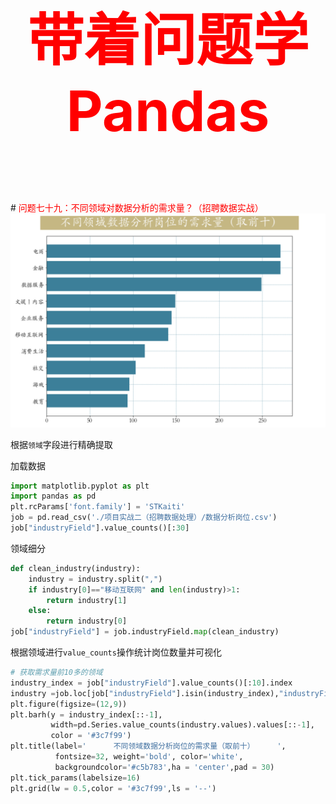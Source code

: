 

<p style="font-size: 90px;font-weight: bold;text-align: center;color: red;">带着问题学Pandas</p>
# <font color='red'>问题七十九：不同领域对数据分析的需求量？（招聘数据实战）</font>

<img src="./images/79-不同领域对数据分析的需求量？.png" style="zoom:67%;" />

根据`领域`字段进行精确提取

加载数据

```Python
import matplotlib.pyplot as plt
import pandas as pd
plt.rcParams['font.family'] = 'STKaiti'
job = pd.read_csv('./项目实战二（招聘数据处理）/数据分析岗位.csv')
job["industryField"].value_counts()[:30]
```

领域细分

```Python
def clean_industry(industry):
    industry = industry.split(",")
    if industry[0]=="移动互联网" and len(industry)>1:
        return industry[1]
    else:
        return industry[0]
job["industryField"] = job.industryField.map(clean_industry)
```

根据领域进行`value_counts`操作统计岗位数量并可视化

```Python
# 获取需求量前10多的领域
industry_index = job["industryField"].value_counts()[:10].index
industry =job.loc[job["industryField"].isin(industry_index),"industryField"]
plt.figure(figsize=(12,9))
plt.barh(y = industry_index[::-1],
         width=pd.Series.value_counts(industry.values).values[::-1],
         color = '#3c7f99')
plt.title(label='      不同领域数据分析岗位的需求量（取前十）     ', 
          fontsize=32, weight='bold', color='white', 
          backgroundcolor='#c5b783',ha = 'center',pad = 30)
plt.tick_params(labelsize=16)
plt.grid(lw = 0.5,color = '#3c7f99',ls = '--')
```

